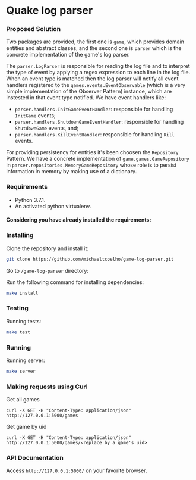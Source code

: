# Quake log parser

### Proposed Solution

Two packages are provided, the first one is `game`, which provides domain entities and abstract classes, 
and the second one is `parser` which is the concrete implementation of the game's log parser.

The `parser.LogParser` is responsible for reading the log file and to interpret the type of event
by applying a regex expression to each line in the log file.
When an event type is matched then the log parser will notify all event handlers registered to the `games.events.EventObservable` (which is a very simple implementation of the Observer Pattern) instance, which are
instested in that event type notified. We have event handlers like:
- `parser.handlers.InitGameEventHandler`: responsible for handling `InitGame` events;
- `parser.handlers.ShutdownGameEventHandler`: responsible for handling `ShutdownGame` events, and;
- `parser.handlers.KillEventHandler`: responsible for handling `Kill` events.

For providing persistency for entities it's been choosen the `Repository` Pattern.
We have a concrete implementation of `game.games.GameRepository` in `parser.repositories.MemoryGameRepository` 
whose role is to persist information in memory by making use of a dictionary.

### Requirements

* Python 3.7.1.
* An activated python virtualenv.

#### Considering you have already installed the requirements:

### Installing

Clone the repository and install it:

```bash
git clone https://github.com/michaeltcoelho/game-log-parser.git
```

Go to `/game-log-parser` directory:

Run the following command for installing dependencies:

```bash
make install
```

### Testing

Running tests:

```bash
make test
```

### Running

Running server:

```bash
make server
```

### Making requests using Curl

Get all games

```
curl -X GET -H "Content-Type: application/json" http://127.0.0.1:5000/games
```

Get game by uid

```
curl -X GET -H "Content-Type: application/json" http://127.0.0.1:5000/games/<replace by a game's uid>
```

### API Documentation

Access `http://127.0.0.1:5000/` on your favorite browser.
